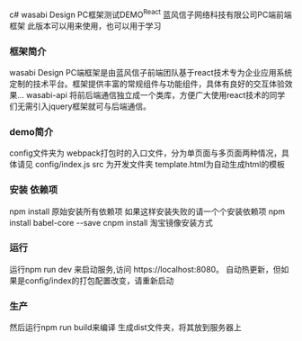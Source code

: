 c# wasabi Design PC框架测试DEMO<sup>React</sup>
	蓝风信子网络科技有限公司PC端前端框架
	此版本可以用来使用，也可以用于学习
	
### 框架简介
wasabi Design PC端框架是由蓝风信子前端团队基于react技术专为企业应用系统定制的技术平台。框架提供丰富的常规组件与功能组件，具体有良好的交互体验效果... 
wasabi-api 将前后端通信独立成一个类库，方便广大使用react技术的同学们无需引入jquery框架就可与后端通信。
 

### demo简介
config文件夹为 webpack打包时的入口文件，分为单页面与多页面两种情况，具体请见 config/index.js 
src 为开发文件夹
template.html为自动生成html的模板


### 安装 依赖项
npm install 原始安装所有依赖项
如果这样安装失败的请一个个安装依赖项
npm install babel-core --save
cnpm install 淘宝镜像安装方式 

### 运行
运行npm run dev 来启动服务,访问 https://localhost:8080。
自动热更新，但如果是config/index的打包配置改变，请重新启动

### 生产
然后运行npm run build来编译 生成dist文件夹，将其放到服务器上







